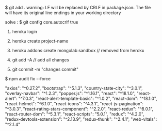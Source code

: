 

$ git add .
warning: LF will be replaced by CRLF in package.json.
The file will have its original line endings in your working directory

solve : $ git config core.autocrlf true

<!-- heroku deploy steps -->

1. heroku login

2. heroku create project-name

3. heroku addons:create mongolab:sandbox  // removed from heroku

4. git add -A // add all changes

5. git commit -m "changes commit"

<!-- 8 vulnerabilities (6 moderate, 2 high) -->

$ npm audit fix --force


<!-- frontend libraries -->

"axios": "^0.27.2",
    "bootstrap": "^5.1.3",
    "country-state-city": "^3.0.1",
    "overlay-navbar": "^1.2.3",
    "popper.js": "^1.16.1",
    "react": "^18.1.0",
    "react-alert": "^7.0.3",
    "react-alert-template-basic": "^1.0.2",
    "react-dom": "^18.1.0",
    "react-helmet": "^6.1.0",
    "react-icons": "^4.3.1",
    "react-js-pagination": "^3.0.3",
    "react-rating-stars-component": "^2.2.0",
    "react-redux": "^8.0.1",
    "react-router-dom": "^5.3.1",
    "react-scripts": "5.0.1",
    "redux": "^4.2.0",
    "redux-devtools-extension": "^2.13.9",
    "redux-thunk": "^2.4.1",
    "web-vitals": "^2.1.4"